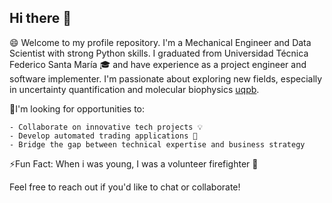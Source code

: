 ## Hi there 👋

😄 Welcome to my profile repository. I'm a Mechanical Engineer and Data Scientist with strong Python skills. I graduated from Universidad Técnica Federico Santa María 🎓 and have experience as a project engineer and software implementer. I'm passionate about exploring new fields, especially in uncertainty quantification and molecular biophysics [uqpb](https://github.com/bem4solvation/uqpb).

🔭I'm looking for opportunities to:

    - Collaborate on innovative tech projects 💡
    - Develop automated trading applications 🤖
    - Bridge the gap between technical expertise and business strategy

⚡Fun Fact: When i was young, I was a volunteer firefighter 🚒

Feel free to reach out if you'd like to chat or collaborate!
